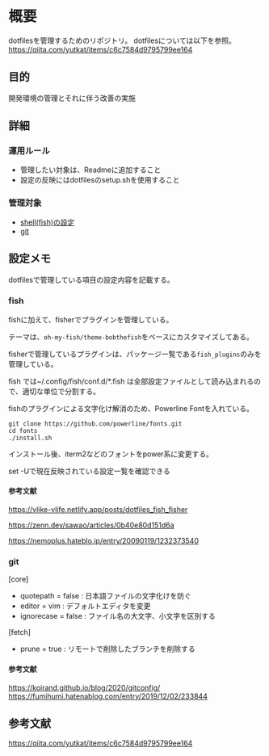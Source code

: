 # 概要

dotfilesを管理するためのリポジトリ。
dotfilesについては以下を参照。
<https://qiita.com/yutkat/items/c6c7584d9795799ee164>

## 目的

開発環境の管理とそれに伴う改善の実施

## 詳細

### 運用ルール

- 管理したい対象は、Readmeに追加すること
- 設定の反映にはdotfilesのsetup.shを使用すること

### 管理対象

- [shell(fish)の設定](#fish)
- [git](#git)

## 設定メモ

dotfilesで管理している項目の設定内容を記載する。

### fish

fishに加えて、fisherでプラグインを管理している。

テーマは、`oh-my-fish/theme-bobthefish`をベースにカスタマイズしてある。

fisherで管理しているプラグインは、パッケージ一覧である`fish_plugins`のみを管理している。

fish では~/.config/fish/conf.d/*.fish は全部設定ファイルとして読み込まれるので、適切な単位で分割する。

fishのプラグインによる文字化け解消のため、Powerline Fontを入れている。

```shell
git clone https://github.com/powerline/fonts.git
cd fonts
./install.sh
```

インストール後、iterm2などのフォントをpower系に変更する。

set -Uで現在反映されている設定一覧を確認できる

#### 参考文献

<https://vlike-vlife.netlify.app/posts/dotfiles_fish_fisher>

<https://zenn.dev/sawao/articles/0b40e80d151d6a>

<https://nemoplus.hateblo.jp/entry/20090119/1232373540>

### git

[core]

- quotepath = false : 日本語ファイルの文字化けを防ぐ
- editor = vim : デフォルトエディタを変更
- ignorecase = false : ファイル名の大文字、小文字を区別する

[fetch]

- prune = true : リモートで削除したブランチを削除する

#### 参考文献

<https://koirand.github.io/blog/2020/gitconfig/>
<https://fumihumi.hatenablog.com/entry/2019/12/02/233844>

## 参考文献

<https://qiita.com/yutkat/items/c6c7584d9795799ee164>
